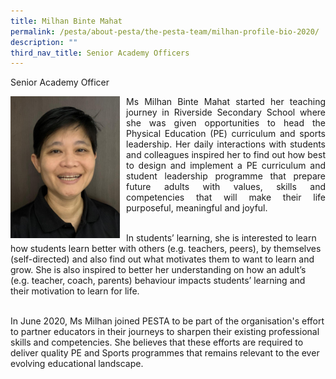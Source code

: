 ```yaml
---
title: Milhan Binte Mahat
permalink: /pesta/about-pesta/the-pesta-team/milhan-profile-bio-2020/
description: ""
third_nav_title: Senior Academy Officers
---
```

Senior Academy Officer

<p style="float:left; margin: 0 10px 0px 0">
<img src="/images/img-20200701-wa0002.jpeg" alt="Talent Development" style="width:175px" /></p>
<p style="text-align:justify">
Ms Milhan Binte Mahat started her teaching journey in Riverside Secondary School where she was given opportunities to head the Physical Education (PE) curriculum and sports leadership. Her daily interactions with students and colleagues inspired her to find out how best to design and implement a PE curriculum and student leadership programme that prepare future adults with values, skills and competencies that will make their life purposeful, meaningful and joyful.<br><br>
	
In students’ learning, she is interested to learn how students learn better with others (e.g. teachers, peers), by themselves (self-directed) and also find out what motivates them to want to learn and grow. She is also inspired to better her understanding on how an adult’s (e.g. teacher, coach, parents) behaviour impacts students’ learning and their motivation to learn for life.<br><br>

In June 2020, Ms Milhan joined PESTA to be part of the organisation's effort to partner educators in their journeys to sharpen their existing professional skills and competencies. She believes that these efforts are required to deliver quality PE and Sports programmes that remains relevant to the ever evolving educational landscape.</p>